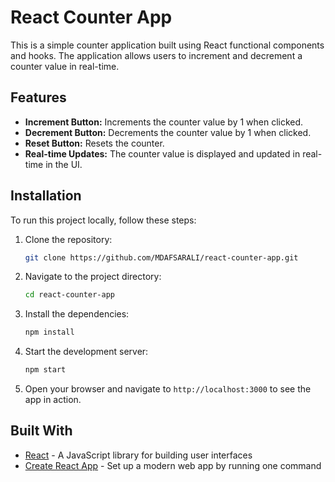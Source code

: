 # React Counter App

This is a simple counter application built using React functional components and hooks. The application allows users to increment and decrement a counter value in real-time.

## Features

- **Increment Button:** Increments the counter value by 1 when clicked.
- **Decrement Button:** Decrements the counter value by 1 when clicked.
- **Reset Button:** Resets the counter.
- **Real-time Updates:** The counter value is displayed and updated in real-time in the UI.

## Installation

To run this project locally, follow these steps:

1. Clone the repository:
    ```bash
    git clone https://github.com/MDAFSARALI/react-counter-app.git
    ```

2. Navigate to the project directory:
    ```bash
    cd react-counter-app
    ```

3. Install the dependencies:
    ```bash
    npm install
    ```

4. Start the development server:
    ```bash
    npm start
    ```

5. Open your browser and navigate to `http://localhost:3000` to see the app in action.

## Built With

- [React](https://reactjs.org/) - A JavaScript library for building user interfaces
- [Create React App](https://github.com/facebook/create-react-app) - Set up a modern web app by running one command

